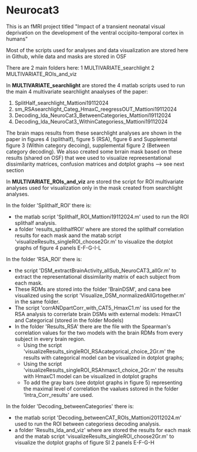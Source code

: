 # Neurocat3
This is an fMRI project titled "Impact of a transient neonatal visual deprivation on the development of the ventral occipito-temporal cortex in humans"

Most of the scripts used for analyses and data visualization are stored here in Github, while data and masks are stored in OSF 

There are 2 main folders here:
1 MULTIVARIATE_searchlight
2 MULTIVARIATE_ROIs_and_viz

In **MULTIVARIATE_searchlight** are stored the 4 matlab scripts used to run the main 4 multivariate searchlight anaalyses of the paper:
1. SplitHalf_searchlight_Mattioni19112024
2. sm_RSAsearchlight_Categ_HmaxC_reegressOUT_Mattioni19112024
3. Decoding_lda_NeuroCat3_BetweenCategories_Mattioni19112024
4. Decoding_lda_NeuroCat3_WithinCategoriess_Mattioni19112024

The brain maps results from these searchlight analyses are shown in the paper in figures 4 (splithalf), figure 5 (RSA), figure 6 and Supplemental figure 3 (Within category decoing), supplemental figure 2 (Between category decoding).
We alsso created some brrain mask based on these results (shared on OSF) that wee used to visualize repreesentational dissimilarity matrices, confusion matrices and dotplot graphs --> see next section

In **MULTIVARIATE_ROIs_and_viz** are stored the script for ROI multivariate analyses used for visualization only in the mask created from searchlight analyses.


In the folder 'Splithalf_ROI' there is:
- the matlab script 'Splithalf_ROI_Mattioni19112024.m' used to run the ROI splithalf analysis.
- a folder 'results_splithalfROI' where are stored the splithalf correlation results for each mask aand the matab script 'visualizeResults_singleROI_choose2Gr.m' to visualize the dotplot graphs of figure 4 panels E-F-G-I-L

In the folder 'RSA_ROI' there is:
- the script 'DSM_extractBrainActivity_allSub_NeuroCAT3_allGr.m' to extract the representational dissimilarity matrix of each subject from each mask.
- These RDMs are stored into the folder 'BrainDSM', and cana bee visualized using the script 'Visualize_DSM_normalizedAllGrtogether.m' in the same folder.
- The script 'corrANDpartCorr_with_CAT5_HmaxC1.m' iss used for the RSA analysis to correrlate brain DSMs with external models: HmaxC1 and Categorical (stored in the folder Models)
- In the folder 'Results_RSA' there are the file with the Spearman's correlation values for the two models with the brain RDMs from every subject in every brain region.
    - Using the script 'visualizeResults_singleROI_RSAcategorical_choice_2Gr.m' the results with categorical model can be visualized in dotplot graphs;
    -  Using the script 'visualizeResults_singleROI_RSAhmaxc1_choice_2Gr.m' the results with HmaxC1 model can be visualized in dotplot graphs
    - To add the gray bars (see dotplot graphs in figure 5) representing the maximal level of correlation the vaalues sstored in the folder 'Intra_Corr_results' are used.
 
In the folder 'Decoding_betweenCategories' there is:
- the matlab script 'Decoding_betweenCAT_ROIs_Mattioni20112024.m' used to run the ROI between categoriess decoding analysis.
- a folder 'Results_lda_and_viz' where are stored the results for each mask and the matab script 'visualizeResults_singleROI_choose2Gr.m' to visualize the dotplot graphs of figure SI 2 panels E-F-G-H
